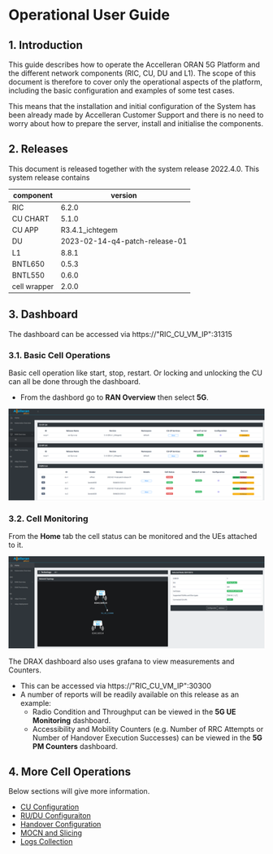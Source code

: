 
# Operational User Guide 

## 1. Introduction

This guide describes how to operate the Accelleran ORAN 5G  Platform and the different network components (RIC, CU, DU and L1). The scope of this document is therefore to cover only the operational aspects of the platform, including the basic configuration and examples of some test cases. 

This means that the installation and initial configuration of the System has been already made by Accelleran Customer Support and there is no need to worry about how to prepare the server, install and initialise the components.

## 2. Releases
This document is released together with the system release 2022.4.0. 
This system release contains 

| component    | version                        |
|--------------|--------------------------------|
| RIC          | 6.2.0                          |
| CU CHART     | 5.1.0                          |
| CU APP       | R3.4.1_ichtegem                |
| DU           | 2023-02-14-q4-patch-release-01 |
| L1           | 8.8.1                          |
| BNTL650      | 0.5.3                          |
| BNTL550      | 0.6.0                          |
| cell wrapper | 2.0.0                          |


## 3. Dashboard

The dashboard can be accessed via https://"RIC_CU_VM_IP":31315

### 3.1. Basic Cell Operations

Basic cell operation like start, stop, restart. Or locking and unlocking the CU can all be done through the dashboard.

- From the dashbord go to **RAN Overview** then select **5G**.

<p align="center">
  <img src="cu-configuration/config_view.png">
</p>



### 3.2. Cell Monitoring
From the **Home** tab the cell status can be monitored and the UEs attached to it.

<p align="center">
  <img src="cu-configuration/topology_view.png">
</p>

The DRAX dashboard also uses grafana to view measurements and Counters.

- This can be accessed via https://"RIC_CU_VM_IP":30300
- A number of reports will be readily available on this release as an example:
    - Radio Condition and Throughput can be viewed in the **5G UE Monitoring** dashboard. 
    - Accessibility and Mobility Counters (e.g. Number of RRC Attempts or Number of Handover Execution Successes) can be viewed in the **5G PM Counters** dashboard.


## 4. More Cell Operations

Below sections will give more information.

* [CU Configuration](cu-configuration/index.md)
* [RU/DU Configuraiton](modifying-ran650-or-ran550/index.md)
* [Handover Configuration](handover-configuration/index.md)
* [MOCN and Slicing](mocn-and-slicing/index.md)
* [Logs Collection](logs-collection/index.md)
